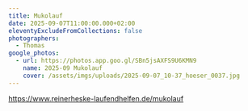 ```yaml
---
title: Mukolauf
date: 2025-09-07T11:00:00.000+02:00
eleventyExcludeFromCollections: false
photographers:
  - Thomas
google_photos:
  - url: https://photos.app.goo.gl/SBn5jsAXFS9U6KMN9
    name: 2025-09 Mukolauf
    cover: /assets/imgs/uploads/2025-09-07_10-37_hoeser_0037.jpg
---
```

<https://www.reinerheske-laufendhelfen.de/mukolauf>
